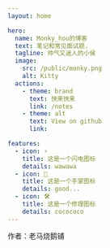 ```yaml
---
layout: home

hero:
  name: Monky_hou的博客
  text: 笔记和常见面试题.
  tagline: 帅气又迷人的小侯
  image:
    src: /public/monky.png
    alt: Kitty
  actions:
    - theme: brand
      text: 快来快来
      link: /notes
    - theme: alt
      text: View on github
      link: 

features:
  - icon: ⚡️
    title: 这是一个闪电图标
    details: wawawa
  - icon: 🖖
    title: 这是一个手掌图标
    details: good...
  - icon: 🛠️
    title: 这是一个修理图标
    details: cocococo
---
```


作者：老马烧鹅铺